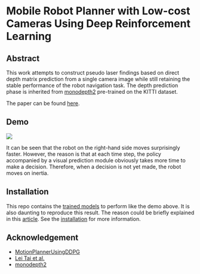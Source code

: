 # Mobile Robot Planner with Low-cost Cameras Using Deep Reinforcement Learning

## Abstract
This work attempts to construct pseudo laser findings based on direct depth matrix prediction from a single camera image while still retaining the stable performance of the robot navigation task. The depth prediction phase is inherited from [monodepth2](https://github.com/nianticlabs/monodepth2) pre-trained on the KITTI dataset.   

The paper can be found [here]().   

## Demo
<img src="/misc/demo.gif" class="fit image">   

It can be seen that the robot on the right-hand side moves surprisingly faster. However, the reason is that at each time step, the policy accompanied by a visual prediction module obviously takes more time to make a decision. Therefore, when a decision is not yet made, the robot moves on inertia.

## Installation
This repo contains the [trained models](./src/trained_models/) to perform like the demo above. It is also daunting to reproduce this result. The reason could be briefly explained in this [article](https://www.alexirpan.com/2018/02/14/rl-hard.html). See the [installation](./INSTALL.md) for more information.

## Acknowledgement
- [MotionPlannerUsingDDPG](https://github.com/m5823779/MotionPlannerUsingDDPG)
- [Lei Tai et al.](https://arxiv.org/pdf/1703.00420.pdf)
- [monodepth2](https://github.com/nianticlabs/monodepth2)

